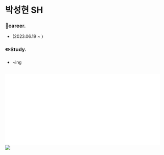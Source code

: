 # 박성현 SH

### 🚩career.
<ul>
  <li>(2023.06.19 ~ ) </li>
</ul>

### ✏️Study.
<ul>
  <li>~ing</li>
</ul>

<br>

<img align="left" src="/isocalendar.svg"/>

<a href="https://github.com/scars97/github-readme-stats">
  <img src="https://github-readme-stats.vercel.app/api/top-langs/?username=scars97&layout=compact&theme=transparent" />
</a>
